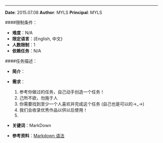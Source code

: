
---

**Date**: 2015.07.08
**Author**: MYLS
**Principal**: MYLS

####限制条件：

 - **难度**：N/A
 - **限定语言**：{English, 中文}
 - **人数限制**：1
 - **依赖任务**：N/A

####任务描述：

 - **简介**：
 - **需求**：
    1. 参考你做过的任务，自己动手创造一个任务！
    2. 己所不欲，勿施于人
    3. 你需要找到至少一个人喜欢并完成这个任务 (自己也是可以的→_→)
    4. 我们会收录优秀作品以供以后使用！
    5. 

 - **关键词**：MarkDown
 - **参考资料**：[Markdown 语法](https://github.com/riku/Markdown-Syntax-CN)
